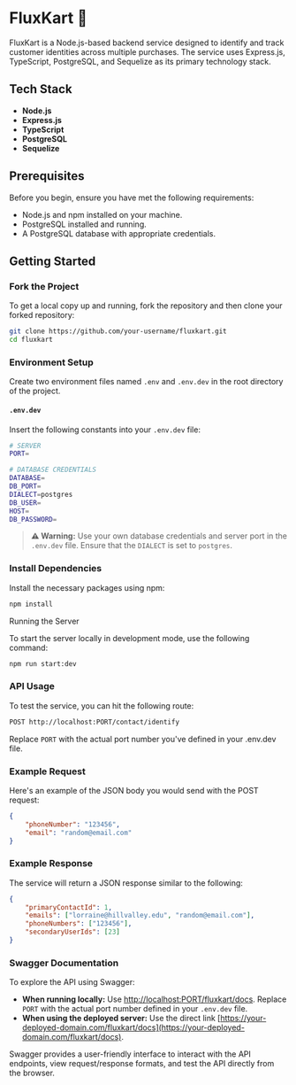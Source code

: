 # FluxKart 🛒

FluxKart is a Node.js-based backend service designed to identify and track customer identities across multiple purchases. The service uses Express.js, TypeScript, PostgreSQL, and Sequelize as its primary technology stack.

## Tech Stack

- **Node.js**
- **Express.js**
- **TypeScript**
- **PostgreSQL**
- **Sequelize**

## Prerequisites

Before you begin, ensure you have met the following requirements:

- Node.js and npm installed on your machine.
- PostgreSQL installed and running.
- A PostgreSQL database with appropriate credentials.

## Getting Started

### Fork the Project

To get a local copy up and running, fork the repository and then clone your forked repository:

```bash
git clone https://github.com/your-username/fluxkart.git
cd fluxkart
```

### Environment Setup

Create two environment files named `.env` and `.env.dev` in the root directory of the project.

#### `.env.dev`

Insert the following constants into your `.env.dev` file:
```bash
# SERVER
PORT=

# DATABASE CREDENTIALS
DATABASE=
DB_PORT=
DIALECT=postgres
DB_USER=
HOST=
DB_PASSWORD=
```
> **⚠️ Warning:** Use your own database credentials and server port in the `.env.dev` file. Ensure that the `DIALECT` is set to `postgres`.

### Install Dependencies

Install the necessary packages using npm:

```bash
npm install
```

Running the Server

To start the server locally in development mode, use the following command:

```bash
npm run start:dev
```

### API Usage

To test the service, you can hit the following route:

```bash
POST http://localhost:PORT/contact/identify
```
Replace `PORT` with the actual port number you've defined in your .env.dev file.

### Example Request

Here's an example of the JSON body you would send with the POST request:

```json
{
    "phoneNumber": "123456",
    "email": "random@email.com"
}
```

### Example Response

The service will return a JSON response similar to the following:

```json
{
    "primaryContactId": 1,
    "emails": ["lorraine@hillvalley.edu", "random@email.com"],
    "phoneNumbers": ["123456"],
    "secondaryUserIds": [23]
}
```

### Swagger Documentation

To explore the API using Swagger:

- **When running locally:** Use [http://localhost:PORT/fluxkart/docs](http://localhost:PORT/fluxkart/docs). Replace `PORT` with the actual port number defined in your `.env.dev` file.
- **When using the deployed server:** Use the direct link [https://your-deployed-domain.com/fluxkart/docs](https://your-deployed-domain.com/fluxkart/docs).

Swagger provides a user-friendly interface to interact with the API endpoints, view request/response formats, and test the API directly from the browser.

